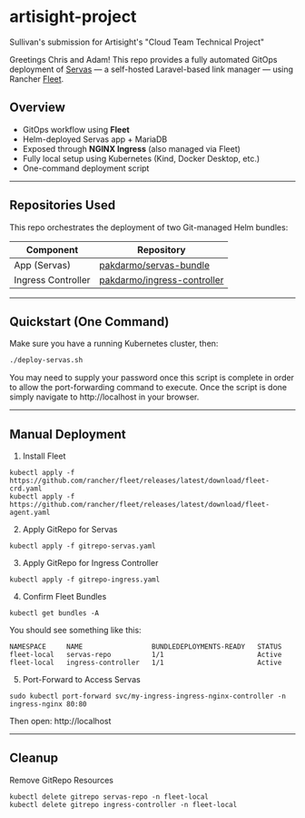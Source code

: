 # artisight-project
Sullivan's submission for Artisight's "Cloud Team Technical Project"

Greetings Chris and Adam! This repo provides a fully automated GitOps deployment of [Servas](https://hub.docker.com/r/beromir/servas) — a self-hosted Laravel-based link manager — using Rancher [Fleet](https://fleet.rancher.io/).

## Overview
- GitOps workflow using **Fleet**
- Helm-deployed Servas app + MariaDB
- Exposed through **NGINX Ingress** (also managed via Fleet)
- Fully local setup using Kubernetes (Kind, Docker Desktop, etc.)
- One-command deployment script

---

## Repositories Used

This repo orchestrates the deployment of two Git-managed Helm bundles:

| Component          | Repository |
|-------------------|------------|
| App (Servas)    | [pakdarmo/servas-bundle](https://github.com/pakdarmo/servas-bundle) |
| Ingress Controller | [pakdarmo/ingress-controller](https://github.com/pakdarmo/ingress-controller) |

---

## Quickstart (One Command)

Make sure you have a running Kubernetes cluster, then:

```bash
./deploy-servas.sh
```
You may need to supply your password once this script is complete in order to allow the port-forwarding command to execute.
Once the script is done simply navigate to http://localhost in  your browser.

---

## Manual Deployment

1. Install Fleet
```
kubectl apply -f https://github.com/rancher/fleet/releases/latest/download/fleet-crd.yaml
kubectl apply -f https://github.com/rancher/fleet/releases/latest/download/fleet-agent.yaml
```

2. Apply GitRepo for Servas
```
kubectl apply -f gitrepo-servas.yaml
```
3. Apply GitRepo for Ingress Controller
```
kubectl apply -f gitrepo-ingress.yaml
```
4. Confirm Fleet Bundles
```
kubectl get bundles -A
```
You should see something like this:
```
NAMESPACE     NAME                 BUNDLEDEPLOYMENTS-READY   STATUS
fleet-local   servas-repo          1/1                       Active
fleet-local   ingress-controller   1/1                       Active
```
5. Port-Forward to Access Servas
```
sudo kubectl port-forward svc/my-ingress-ingress-nginx-controller -n ingress-nginx 80:80
```
Then open:
http://localhost

---

## Cleanup

Remove GitRepo Resources
```
kubectl delete gitrepo servas-repo -n fleet-local
kubectl delete gitrepo ingress-controller -n fleet-local
```

